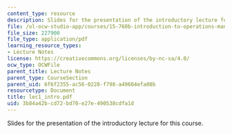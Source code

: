 ```yaml
---
content_type: resource
description: Slides for the presentation of the introductory lecture for this course.
file: /ol-ocw-studio-app/courses/15-760b-introduction-to-operations-management-spring-2004/3b84a42bcd72bd70e27e490538cdfa1d_lec1_intro.pdf
file_size: 227900
file_type: application/pdf
learning_resource_types:
- Lecture Notes
license: https://creativecommons.org/licenses/by-nc-sa/4.0/
ocw_type: OCWFile
parent_title: Lecture Notes
parent_type: CourseSection
parent_uid: 6f6f2355-ac56-0228-f798-a49604efa08b
resourcetype: Document
title: lec1_intro.pdf
uid: 3b84a42b-cd72-bd70-e27e-490538cdfa1d
---
```

Slides for the presentation of the introductory lecture for this course.